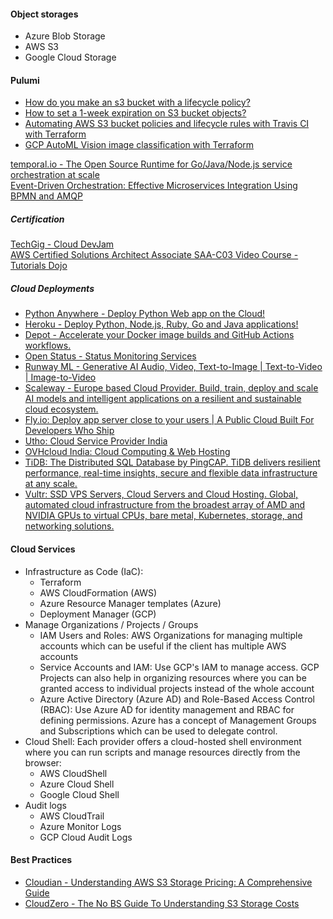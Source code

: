 
#### Object storages
- Azure Blob Storage
- AWS S3
- Google Cloud Storage

#### Pulumi
* [How do you make an s3 bucket with a lifecycle policy?](https://www.pulumi.com/ai/conversations/f925073d-2997-4aaf-ae16-177931a31474)
* [How to set a 1-week expiration on S3 bucket objects?](https://www.pulumi.com/ai/answers/bkxFpzbdFirqc1R5UKdmjw/setting-1-week-expiration-on-aws-s3-objects)
* [Automating AWS S3 bucket policies and lifecycle rules with Travis CI with Terraform](https://www.pulumi.com/ai/answers/5926pfa21VUbymMsAPbC76/automating-aws-s3-policies-with-terraform-and-travis-ci)
* [GCP AutoML Vision image classification with Terraform](https://www.pulumi.com/ai/conversations/25492f9b-9d3f-47e0-b1e1-cd1085db1e42)  

[temporal.io - The Open Source Runtime for Go/Java/Node.js service orchestration at scale](https://temporal.io/)  
[Event-Driven Orchestration: Effective Microservices Integration Using BPMN and AMQP](https://dzone.com/articles/event-driven-orchestration-an-effective-microservi)  

##### Certification
[TechGig - Cloud DevJam](https://www.techgig.com/googlecloud)  
[AWS Certified Solutions Architect Associate SAA-C03 Video Course - Tutorials Dojo](https://portal.tutorialsdojo.com/courses/aws-certified-solutions-architect-associate-exam-video-course/)  

##### Cloud Deployments
- [Python Anywhere - Deploy Python Web app on the Cloud!](https://www.pythonanywhere.com/)  
- [Heroku - Deploy Python, Node.js, Ruby, Go and Java applications!](https://www.heroku.com/)  
- [Depot - Accelerate your Docker image builds and GitHub Actions workflows.](https://depot.dev/)
- [Open Status - Status Monitoring Services](https://www.openstatus.dev/)
- [Runway ML - Generative AI Audio, Video, Text-to-Image | Text-to-Video | Image-to-Video](https://runwayml.com/)
- [Scaleway - Europe based Cloud Provider. Build, train, deploy and scale AI models and intelligent applications on a resilient and sustainable cloud ecosystem.](https://www.scaleway.com/en/)
- [Fly.io: Deploy app server close to your users | A Public Cloud Built For Developers Who Ship](https://fly.io/)
- [Utho: Cloud Service Provider India](https://utho.com)
- [OVHcloud India: Cloud Computing & Web Hosting](https://www.ovhcloud.com/en-in/)
- [TiDB: The Distributed SQL Database by PingCAP. TiDB delivers resilient performance, real-time insights, secure and flexible data infrastructure at any scale.](https://www.pingcap.com/)
- [Vultr: SSD VPS Servers, Cloud Servers and Cloud Hosting. Global, automated cloud infrastructure from the broadest array of AMD and NVIDIA GPUs to virtual CPUs, bare metal, Kubernetes, storage, and networking solutions.](https://www.vultr.com/)

#### Cloud Services
- Infrastructure as Code (IaC):
   * Terraform
   * AWS CloudFormation (AWS)
   * Azure Resource Manager templates (Azure)
   * Deployment Manager (GCP) 
- Manage Organizations / Projects / Groups
  * IAM Users and Roles: AWS Organizations for managing multiple accounts which can be useful if the client has multiple AWS accounts
  * Service Accounts and IAM: Use GCP's IAM to manage access. GCP Projects can also help in organizing resources where you can be granted access to individual projects instead of the whole account
  * Azure Active Directory (Azure AD) and Role-Based Access Control (RBAC): Use Azure AD for identity management and RBAC for defining permissions. Azure has a concept of Management Groups and Subscriptions which can be used to delegate control.
- Cloud Shell: Each provider offers a cloud-hosted shell environment where you can run scripts and manage resources directly from the browser:
  * AWS CloudShell
  * Azure Cloud Shell
  * Google Cloud Shell
- Audit logs
   * AWS CloudTrail
   * Azure Monitor Logs
   * GCP Cloud Audit Logs

#### Best Practices
- [Cloudian - Understanding AWS S3 Storage Pricing: A Comprehensive Guide](https://cloudian.com/blog/5-components-of-aws-s3-storage-pricing/)
- [CloudZero - The No BS Guide To Understanding S3 Storage Costs](https://www.cloudzero.com/blog/s3-pricing/)  
